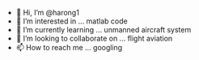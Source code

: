 - 👋 Hi, I’m @harong1
- 👀 I’m interested in ... matlab code
- 🌱 I’m currently learning ... unmanned aircraft system
- 💞️ I’m looking to collaborate on ... flight aviation
- 📫 How to reach me ... googling

<!---
harong1/harong1 is a ✨ special ✨ repository because its `README.md` (this file) appears on your GitHub profile.
You can click the Preview link to take a look at your changes.
--->
